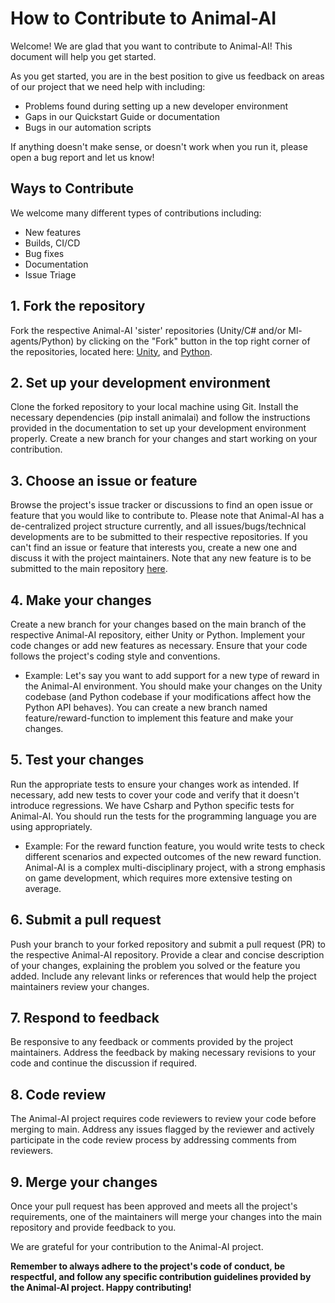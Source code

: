 # How to Contribute to Animal-AI

Welcome! We are glad that you want to contribute to Animal-AI! This document will help you get started.

As you get started, you are in the best position to give us feedback on areas of
our project that we need help with including:

* Problems found during setting up a new developer environment
* Gaps in our Quickstart Guide or documentation
* Bugs in our automation scripts

If anything doesn't make sense, or doesn't work when you run it, please open a
bug report and let us know!

## Ways to Contribute

We welcome many different types of contributions including:

* New features
* Builds, CI/CD
* Bug fixes
* Documentation
* Issue Triage

## 1. Fork the repository
Fork the respective Animal-AI 'sister' repositories (Unity/C# and/or Ml-agents/Python) by clicking on the "Fork" button in the top right corner of the repositories, located here: [Unity](https://github.com/Kinds-of-Intelligence-CFI/animal-ai-unity-project), and [Python](https://github.com/Kinds-of-Intelligence-CFI/animal-ai-package).

## 2. Set up your development environment
Clone the forked repository to your local machine using Git. Install the necessary dependencies (pip install animalai) and follow the instructions provided in the documentation to set up your development environment properly. Create a new branch for your changes and start working on your contribution.

## 3. Choose an issue or feature
Browse the project's issue tracker or discussions to find an open issue or feature that you would like to contribute to. Please note that Animal-AI has a de-centralized project structure currently, and all issues/bugs/technical developments are to be submitted to their respective repositories. If you can't find an issue or feature that interests you, create a new one and discuss it with the project maintainers. Note that any new feature is to be submitted to the main repository [here](https://github.com/Kinds-of-Intelligence-CFI/animal-ai).

## 4. Make your changes
Create a new branch for your changes based on the main branch of the respective Animal-AI repository, either Unity or Python. Implement your code changes or add new features as necessary. Ensure that your code follows the project's coding style and conventions.

* Example: Let's say you want to add support for a new type of reward in the Animal-AI environment. You should make your changes on the Unity codebase (and Python codebase if your modifications affect how the Python API behaves). You can create a new branch named feature/reward-function to implement this feature and make your changes.

## 5. Test your changes
Run the appropriate tests to ensure your changes work as intended. If necessary, add new tests to cover your code and verify that it doesn't introduce regressions. We have Csharp and Python specific tests for Animal-AI. You should run the tests for the programming language you are using appropriately.

* Example: For the reward function feature, you would write tests to check different scenarios and expected outcomes of the new reward function. Animal-AI is a complex multi-disciplinary project, with a strong emphasis on game development, which requires more extensive testing on average.

## 6. Submit a pull request
Push your branch to your forked repository and submit a pull request (PR) to the respective Animal-AI repository. Provide a clear and concise description of your changes, explaining the problem you solved or the feature you added. Include any relevant links or references that would help the project maintainers review your changes.

## 7. Respond to feedback
Be responsive to any feedback or comments provided by the project maintainers. Address the feedback by making necessary revisions to your code and continue the discussion if required.

## 8. Code review
The Animal-AI project requires code reviewers to review your code before merging to main. Address any issues flagged by the reviewer and actively participate in the code review process by addressing comments from reviewers.

## 9. Merge your changes
Once your pull request has been approved and meets all the project's requirements, one of the maintainers will merge your changes into the main repository and provide feedback to you. 

We are grateful for your contribution to the Animal-AI project.

**Remember to always adhere to the project's code of conduct, be respectful, and follow any specific contribution guidelines provided by the Animal-AI project. Happy contributing!**

